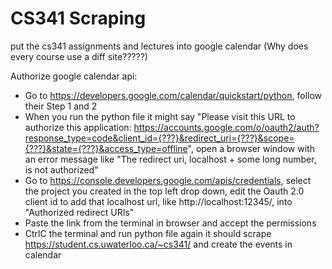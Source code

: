 # CS341 Scraping
put the cs341 assignments and lectures into google calendar (Why does every course use a diff site?????)

Authorize google calendar api:
- Go to https://developers.google.com/calendar/quickstart/python, follow their Step 1 and 2
- When you run the python file it might say "Please visit this URL to authorize this application: https://accounts.google.com/o/oauth2/auth?response_type=code&client_id={???}&redirect_uri={???}&scope={???}&state={???}&access_type=offline", open a browser window with an error message like "The redirect uri, localhost + some long number, is not authorized"
- Go to https://console.developers.google.com/apis/credentials, select the project you created in the top left drop down, edit the Oauth 2.0 client id to add that localhost url, like http://localhost:12345/, into "Authorized redirect URIs"
- Paste the link from the terminal in browser and accept the permissions
- CtrlC the terminal and run python file again it should scrape https://student.cs.uwaterloo.ca/~cs341/ and create the events in calendar
